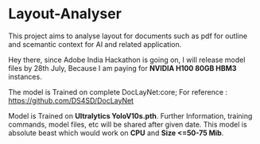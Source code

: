 # Layout-Analyser
This project aims to analyse layout for documents such as pdf for outline and scemantic context for AI and related application.


Hey there, since Adobe India Hackathon is going on, I will release model files by 28th July,
Because I am paying for **NVIDIA H100 80GB HBM3** instances.

The model is Trained on complete DocLayNet:core;
For reference : https://github.com/DS4SD/DocLayNet



Model is Trained on **Ultralytics YoloV10s.pth**. Further Information, training commands, model files, etc will be shared after given date.
This model is absolute beast which would work on **CPU** and **Size <=50-75 Mib**.
